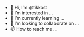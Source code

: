 - 👋 Hi, I’m @tikkost
- 👀 I’m interested in ...
- 🌱 I’m currently learning ...
- 💞️ I’m looking to collaborate on ...
- 📫 How to reach me ...

<!---
tikkost/tikkost is a ✨ special ✨ repository because its `README.md` (this file) appears on your GitHub profile.
You can click the Preview link to take a look at your changes.
--->
